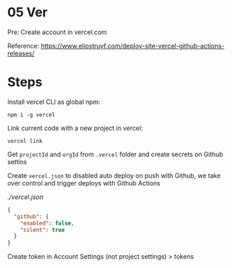 # 05 Ver

Pre: Create account in vercel.com

Reference: https://www.eliostruyf.com/deploy-site-vercel-github-actions-releases/

# Steps

Install vercel CLI as global npm:

```
npm i -g vercel
```

Link current code with a new project in vercel:

```
vercel link
```

Get `projectId` and `orgId` from `.vercel` folder and create secrets on Github settins

Create `vercel.json` to disabled auto deploy on push with Github, we take over control and trigger deploys with Github Actions

_./vercel.json_

```json
{
  "github": {
    "enabled": false,
    "silent": true
  }
}
```


Create token in Account Settings (not project settings) > tokens
